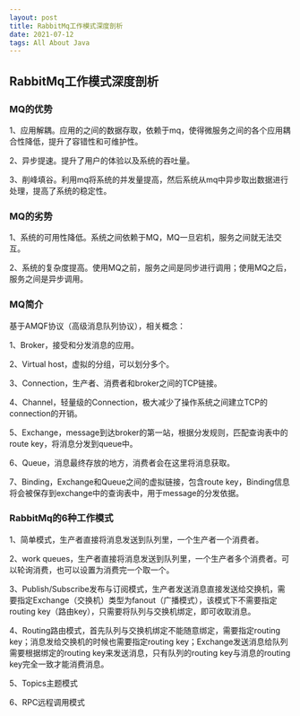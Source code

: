 ```yaml
---
layout: post
title: RabbitMq工作模式深度剖析
date: 2021-07-12
tags: All About Java
---
```


## RabbitMq工作模式深度剖析

### MQ的优势

1、应用解耦。应用的之间的数据存取，依赖于mq，使得微服务之间的各个应用耦合性降低，提升了容错性和可维护性。

2、异步提速。提升了用户的体验以及系统的吞吐量。

3、削峰填谷。利用mq将系统的并发量提高，然后系统从mq中异步取出数据进行处理，提高了系统的稳定性。

### MQ的劣势

1、系统的可用性降低。系统之间依赖于MQ，MQ一旦宕机，服务之间就无法交互。

2、系统的复杂度提高。使用MQ之前，服务之间是同步进行调用；使用MQ之后，服务之间是异步调用。

### MQ简介

基于AMQF协议（高级消息队列协议），相关概念：

1、Broker，接受和分发消息的应用。

2、Virtual host，虚拟的分组，可以划分多个。

3、Connection，生产者、消费者和broker之间的TCP链接。

4、Channel，轻量级的Connection，极大减少了操作系统之间建立TCP的connection的开销。

5、Exchange，message到达broker的第一站，根据分发规则，匹配查询表中的route key，将消息分发到queue中。

6、Queue，消息最终存放的地方，消费者会在这里将消息获取。

7、Binding，Exchange和Queue之间的虚拟链接，包含route key，Binding信息将会被保存到exchange中的查询表中，用于message的分发依据。

### RabbitMq的6种工作模式

1、简单模式，生产者直接将消息发送到队列里，一个生产者一个消费者。

2、work queues，生产者直接将消息发送到队列里，一个生产者多个消费者。可以轮询消费，也可以设置为消费完一个取一个。

3、Publish/Subscribe发布与订阅模式，生产者发送消息直接发送给交换机，需要指定Exchange（交换机）类型为fanout（广播模式），该模式下不需要指定routing key（路由key），只需要将队列与交换机绑定，即可收取消息。

4、Routing路由模式，首先队列与交换机绑定不能随意绑定，需要指定routing key；消息发给交换机的时候也需要指定routing key；Exchange发送消息给队列需要根据绑定的routing key来发送消息，只有队列的routing key与消息的routing key完全一致才能消费消息。

5、Topics主题模式

6、RPC远程调用模式

